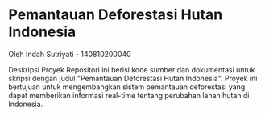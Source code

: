 # Pemantauan Deforestasi Hutan Indonesia 

Oleh
Indah Sutriyati - 140810200040

Deskripsi Proyek
Repositori ini berisi kode sumber dan dokumentasi untuk skripsi dengan judul "Pemantauan Deforestasi Hutan Indonesia". Proyek ini bertujuan untuk mengembangkan sistem pemantauan deforestasi yang dapat memberikan informasi real-time tentang perubahan lahan hutan di Indonesia.
